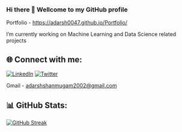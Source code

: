 ### Hi there 👋 Wellcome to my GitHub profile 

Portfolio - https://adarsh0047.github.io/Portfolio/

I’m currently working on Machine Learning and Data Science related projects

## 🌐 Connect with me:
[![LinkedIn](https://img.shields.io/badge/LinkedIn-%230077B5.svg?logo=linkedin&logoColor=white)](https://www.linkedin.com/in/adarsh047/) [![Twitter](https://img.shields.io/badge/Twitter-%231DA1F2.svg?logo=Twitter&logoColor=white)]([https://twitter.com/@kailas_sudheer](https://twitter.com/Adarsh81838891)) 

Gmail - adarshshanmugam2002@gmail.com

## 📊 GitHub Stats:


[![GitHub Streak](https://github-readme-streak-stats.herokuapp.com?user=Adarsh0047&theme=monokai&hide_border=true)](https://git.io/streak-stats)

